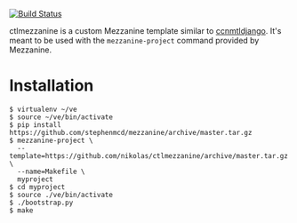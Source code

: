 [![Build Status](https://travis-ci.org/nikolas/ctlmezzanine.svg?branch=master)](https://travis-ci.org/nikolas/ctlmezzanine)

ctlmezzanine is a custom Mezzanine template similar to
[ccnmtldjango](https://github.com/ccnmtl/ccnmtldjango).
It's meant to be used with the `mezzanine-project` command provided
by Mezzanine.

# Installation

    $ virtualenv ~/ve
    $ source ~/ve/bin/activate
    $ pip install https://github.com/stephenmcd/mezzanine/archive/master.tar.gz
    $ mezzanine-project \
      --template=https://github.com/nikolas/ctlmezzanine/archive/master.tar.gz \
      --name=Makefile \
      myproject
    $ cd myproject
    $ source ./ve/bin/activate
    $ ./bootstrap.py
    $ make
